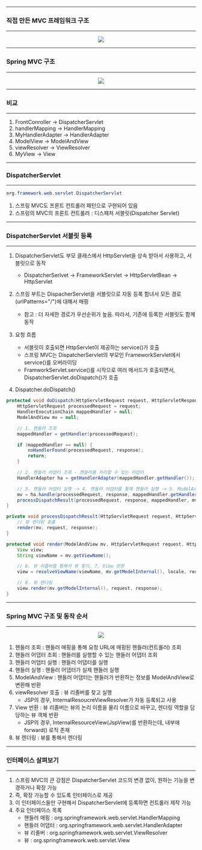 -----
### 직접 만든 MVC 프레임워크 구조
-----
<div align="center">
<img src="https://github.com/sooyounghan/Spring/assets/34672301/953756e7-d23f-4709-a335-c261092a3265">
</div>

-----
### Spring MVC 구조
-----
<div align="center">
<img src="https://github.com/sooyounghan/Spring/assets/34672301/cd6810d9-e8d0-493d-9f7c-7ef247a8c08e">
</div>

-----
### 비교
-----
1. FrontConroller → DispatcherServlet
2. handlerMapping → HandlerMapping
3. MyHandlerAdapter → HandlerAdapter
4. ModelView → ModelAndView
5. viewResolver → ViewResolver
6. MyView → View

------
### DispatcherServlet
-----
```java
org.framework.web.servlet.DispatcherServlet
```
1. 스프링 MVC도 프론트 컨트롤러 패턴으로 구현되어 있음
2. 스프링의 MVC의 프론트 컨트롤러 : 디스패처 서블릿(Dispatcher Servlet)

-----
### DispatcherServlet 서블릿 등록
-----
1. DispatcherServlet도 부모 클래스에서 HttpServlet을 상속 받아서 사용하고, 서블릿으로 동작
   - DispatcherSerlvet → FrameworkServlet → HttpServletBean → HttpServlet
2. 스프링 부트는 DispacherServlet을 서블릿으로 자동 등록 함녀서 모든 경로(urlPatterns="/")에 대해서 매핑
   - 참고 : 더 자세한 경로가 우선순위가 높음. 따라서, 기존에 등록한 서블릿도 함께 동작
3. 요청 흐름
   - 서블릿이 호출되면 HttpServlet이 제공하는 service()가 호출
   - 스프링 MVC는 DispatcherServlet의 부모인 FrameworkServlet에서 service()를 오버라이딩
   - FramworkServlet.service()를 시작으로 여러 메서드가 호출되면서, DispatcherServlet.doDispatch()가 호출

4. Dispatcher.doDispatch()
```java
protected void doDispatch(HttpServletRequest request, HttpServletResponse response) throws Exception {
    HttpServletRequest processedRequest = request; 
    HandlerExecutionChain mappedHandler = null; 
    ModelAndView mv = null;

    // 1. 핸들러 조회
    mappedHandler = getHandler(processedRequest); 

    if (mappedHandler == null) {
        noHandlerFound(processedRequest, response); 
        return;
    }

    // 2. 핸들러 어댑터 조회 - 핸들러를 처리할 수 있는 어댑터
    HandlerAdapter ha = getHandlerAdapter(mappedHandler.getHandler());

    // 3. 핸들러 어댑터 실행 -> 4. 핸들러 어댑터를 통해 핸들러 실행 -> 5. ModelAndView 반환 
    mv = ha.handle(processedRequest, response, mappedHandler.getHandler());
    processDispatchResult(processedRequest, response, mappedHandler, mv, dispatchException);
}

private void processDispatchResult(HttpServletRequest request, HttpServletResponse response, HandlerExecutionChain mappedHandler, ModelAndView mv, Exception exception) throws Exception {
    // 뷰 렌더링 호출
    render(mv, request, response); 
}

protected void render(ModelAndView mv, HttpServletRequest request, HttpServletResponse response) throws Exception {
    View view;
    String viewName = mv.getViewName();

    // 6. 뷰 리졸버를 통해서 뷰 찾기, 7. View 반환
    view = resolveViewName(viewName, mv.getModelInternal(), locale, request);

    // 8. 뷰 렌더링
    view.render(mv.getModelInternal(), request, response); 
}
```

-----
### Spring MVC 구조 및 동작 순서
-----
<div align="center">
<img src="https://github.com/sooyounghan/Spring/assets/34672301/0d22288d-caee-430e-9076-c97d2bd0ee46">
</div>

1. 핸들러 조회 : 핸들러 매핑을 통해 요청 URL에 매핑된 핸들러(컨트롤러) 조회
2. 핸들러 어댑터 조회 : 핸들러를 실행할 수 있는 핸들러 어댑터 조회
3. 핸들러 어댑터 실행 : 핸들러 어댑터를 실행
4. 핸들러 실행 : 핸들러 어댑터가 실제 핸들러 실행
5. ModelAndView : 핸들러 어댑터는 핸들러가 반환하는 정보를 ModelAndView로 변환해 반환
6. viewResolver 호출 : 뷰 리졸버를 찾고 실행
   - JSP의 경우, InternalResoucreViewResolver가 자동 등록되고 사용
7. View 반환 : 뷰 리졸버는 뷰의 논리 이름을 물리 이름으로 바꾸고, 렌더링 역할을 담당하는 뷰 객체 반환
   - JSP의 경우, InternalResourceView(JspView)를 반환하는데, 내부에 forward() 로직 존재
8. 뷰 렌더링 : 뷰를 통해서 렌더링

-----
### 인터페이스 살펴보기
-----
1. 스프링 MVC의 큰 강점은 DispatcherServlet 코드의 변경 없이, 원하는 기능을 변경하거나 확장 가능
2. 즉, 확장 가능할 수 있도록 인터페이스로 제공
3. 이 인터페이스들만 구현해서 DispatcherServlet에 등록하면 컨트롤러 제작 가능
4. 주요 인터페이스 목록
   - 핸들러 매핑 : org.springframework.web.servlet.HandlerMapping
   - 핸들러 어댑터 : org.springframework.web.servlet.HandlerAdapter
   - 뷰 리졸버 : org.springframework.web.servlet.ViewResolver
   - 뷰 : org.springframework.web.servlet.View
